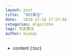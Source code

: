 ```yaml
---
layout: post
title:  "DES算法"
date:   2018-12-18 17:57:48
categories: Algorithm
tags: 可逆算法
author: miaoqi
---
```


* content
{:toc} 

## 




